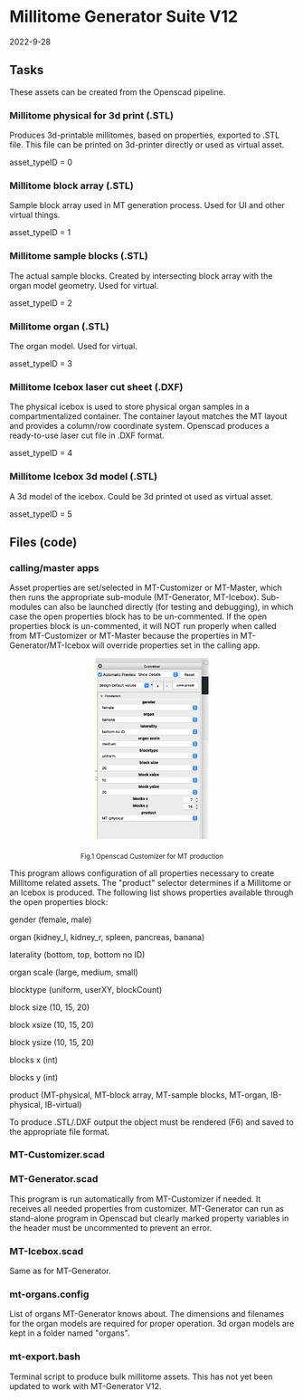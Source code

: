 # Millitome Generator Suite V12

2022-9-28

## Tasks

These assets can be created from the Openscad pipeline.

### Millitome physical for 3d print (.STL)

Produces 3d-printable millitomes, based on properties, exported to .STL file. This file can be printed on 3d-printer directly or used as virtual asset.

asset_typeID = 0

### Millitome block array (.STL)

Sample block array used in MT generation process. Used for UI and other virtual things.

asset_typeID = 1

### Millitome sample blocks (.STL)

The actual sample blocks. Created by intersecting block array with the organ model geometry. Used for virtual.

asset_typeID = 2

### Millitome organ (.STL)

The organ model. Used for virtual.

asset_typeID = 3

### Millitome Icebox laser cut sheet (.DXF)

The physical icebox is used to store physical organ samples in a compartmentalized container. The container layout matches the MT layout and provides a column/row coordinate system. Openscad produces a ready-to-use laser cut file in .DXF format.

asset_typeID = 4

### Millitome Icebox 3d model (.STL)

A 3d model of the icebox. Could be 3d printed ot used as virtual asset.

asset_typeID = 5


## Files (code)

### calling/master apps

Asset properties are set/selected in MT-Customizer or MT-Master, which then runs the appropriate sub-module (MT-Generator, MT-Icebox). Sub-modules can also be launched directly (for testing and debugging), in which case the open properties block has to be un-commented. If the open properties block is un-commented, it will NOT run properly when called from MT-Customizer or MT-Master because the properties in MT-Generator/MT-Icebox will override properties set in the calling app. 


<p align="center">
  <img src="images/mt-customizer-1.png" width="200">
</p>
<p align = "center">
  <sub>Fig.1 Openscad Customizer for MT production</sub>
</p>

This program allows configuration of all properties necessary to create Millitome related assets.
The "product" selector determines if a Millitome or an Icebox is produced. The following list shows properties available through the open properties block:

gender (female, male)

organ (kidney_l, kidney_r, spleen, pancreas, banana)

laterality (bottom, top, bottom no ID)

organ scale (large, medium, small)

blocktype (uniform, userXY, blockCount)

block size (10, 15, 20)

block xsize (10, 15, 20)

block ysize (10, 15, 20)

blocks x (int)

blocks y (int)

product (MT-physical, MT-block array, MT-sample blocks, MT-organ, IB-physical, IB-virtual)

To produce .STL/.DXF output the object must be rendered (F6) and saved to the appropriate file format.  

### MT-Customizer.scad

### MT-Generator.scad

This program is run automatically from MT-Customizer if needed. It receives all needed properties from customizer. 
MT-Generator can run as stand-alone program in Openscad but clearly marked property variables in the header must be uncommented to prevent an error.

### MT-Icebox.scad

Same as for MT-Generator.

### mt-organs.config

List of organs MT-Generator knows about. The dimensions and filenames for the organ models are required for proper operation. 3d organ models are kept in a folder named "organs".

### mt-export.bash

Terminal script to produce bulk millitome assets. This has not yet been updated to work with MT-Generator V12.







